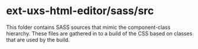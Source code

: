 # ext-uxs-html-editor/sass/src

This folder contains SASS sources that mimic the component-class hierarchy. These files
are gathered in to a build of the CSS based on classes that are used by the build.
